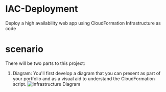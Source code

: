 # IAC-Deployment
 Deploy a high availability web app using CloudFormation Infrastructure as code

# scenario
There will be two parts to this project:
1. Diagram: You'll first develop a diagram that you can present as part of your portfolio and as a visual aid to understand the CloudFormation script.
![Infrastructure Diagram](https://github.com/mahmudhmh/IAC-Deployment/Assets/1.jpeg)
